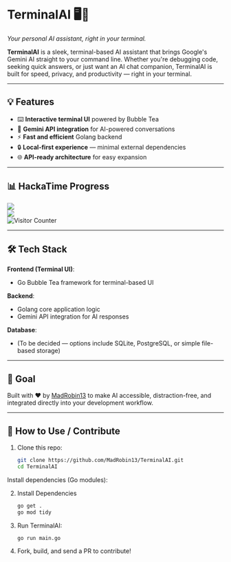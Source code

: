 # TerminalAI 🖥️🤖  
*Your personal AI assistant, right in your terminal.*

**TerminalAI** is a sleek, terminal-based AI assistant that brings Google's Gemini AI straight to your command line. Whether you're debugging code, seeking quick answers, or just want an AI chat companion, TerminalAI is built for speed, privacy, and productivity — right in your terminal.

---

## 💡 Features
- ⌨️ **Interactive terminal UI** powered by Bubble Tea
- 🧠 **Gemini API integration** for AI-powered conversations
- ⚡ **Fast and efficient** Golang backend
- 🔒 **Local-first experience** — minimal external dependencies
- 🌐 **API-ready architecture** for easy expansion

---

## 📊 HackaTime Progress  
![](https://hackatime-badge.hackclub.com/U07BWS2LPE2/TerminalAI)  
![](https://github-readme-stats.hackclub.dev/api/wakatime?username=2445&api_domain=hackatime.hackclub.com&theme=shadow_green&custom_title=Hackatime+Stats&layout=compact&cache_seconds=0&langs_count=8)
</br><img src="https://profile-counter.glitch.me/MadRobin13-TerminalAI/count.svg" alt="Visitor Counter"/>

---

## 🛠️ Tech Stack
**Frontend (Terminal UI)**:  
- Go Bubble Tea framework for terminal-based UI  

**Backend**:  
- Golang core application logic  
- Gemini API integration for AI responses  

**Database**:  
- (To be decided — options include SQLite, PostgreSQL, or simple file-based storage)

---

## 🏁 Goal  
Built with ❤️ by [MadRobin13](https://github.com/MadRobin13) to make AI accessible, distraction-free, and integrated directly into your development workflow.

---

## 🚀 How to Use / Contribute  
1. Clone this repo:  
    ```bash
   git clone https://github.com/MadRobin13/TerminalAI.git
   cd TerminalAI
Install dependencies (Go modules):

2. Install Dependencies
    ```bash
    go get .
    go mod tidy

3. Run TerminalAI:
    ```bash
    go run main.go

4. Fork, build, and send a PR to contribute!